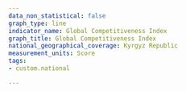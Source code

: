 ```yaml
---
data_non_statistical: false
graph_type: line
indicator_name: Global Competitiveness Index
graph_title: Global Competitiveness Index
national_geographical_coverage: Kyrgyz Republic
measurement_units: Score
tags:
- custom.national

---
```

